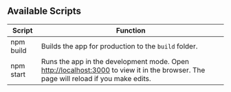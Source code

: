 

## Available Scripts

| Script  | Function |      
| ------| -------------|
| npm build | Builds the app for production to the `build` folder.| 
| npm start | Runs the app in the development mode. Open [http://localhost:3000](http://localhost:3000) to view it in the browser. The page will reload if you make edits.| 

